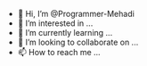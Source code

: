 - 👋 Hi, I’m @Programmer-Mehadi
- 👀 I’m interested in ...
- 🌱 I’m currently learning ...
- 💞️ I’m looking to collaborate on ...
- 📫 How to reach me ...

<!---
Programmer-Mehadi/Programmer-Mehadi is a ✨ special ✨ repository because its `README.md` (this file) appears on your GitHub profile.
You can click the Preview link to take a look at your changes.
--->
